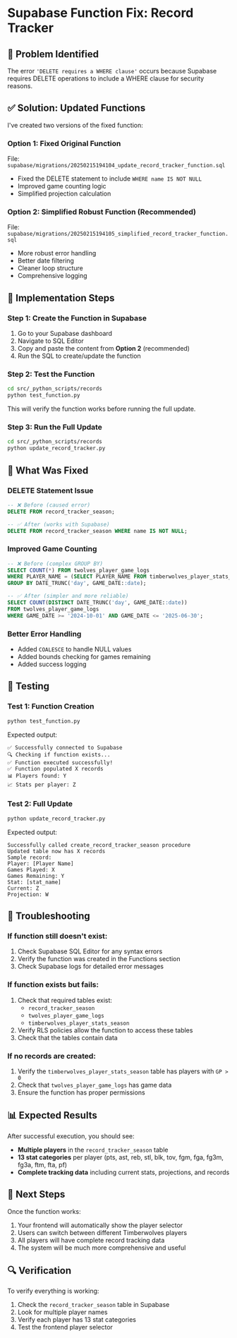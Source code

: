 # Supabase Function Fix: Record Tracker

## 🚨 **Problem Identified**
The error `'DELETE requires a WHERE clause'` occurs because Supabase requires DELETE operations to include a WHERE clause for security reasons.

## ✅ **Solution: Updated Functions**

I've created two versions of the fixed function:

### **Option 1: Fixed Original Function**
File: `supabase/migrations/20250215194104_update_record_tracker_function.sql`
- Fixed the DELETE statement to include `WHERE name IS NOT NULL`
- Improved game counting logic
- Simplified projection calculation

### **Option 2: Simplified Robust Function** (Recommended)
File: `supabase/migrations/20250215194105_simplified_record_tracker_function.sql`
- More robust error handling
- Better date filtering
- Cleaner loop structure
- Comprehensive logging

## 🚀 **Implementation Steps**

### **Step 1: Create the Function in Supabase**
1. Go to your Supabase dashboard
2. Navigate to SQL Editor
3. Copy and paste the content from **Option 2** (recommended)
4. Run the SQL to create/update the function

### **Step 2: Test the Function**
```bash
cd src/_python_scripts/records
python test_function.py
```

This will verify the function works before running the full update.

### **Step 3: Run the Full Update**
```bash
cd src/_python_scripts/records
python update_record_tracker.py
```

## 🔧 **What Was Fixed**

### **DELETE Statement Issue**
```sql
-- ❌ Before (caused error)
DELETE FROM record_tracker_season;

-- ✅ After (works with Supabase)
DELETE FROM record_tracker_season WHERE name IS NOT NULL;
```

### **Improved Game Counting**
```sql
-- ❌ Before (complex GROUP BY)
SELECT COUNT(*) FROM twolves_player_game_logs 
WHERE PLAYER_NAME = (SELECT PLAYER_NAME FROM timberwolves_player_stats_season LIMIT 1)
GROUP BY DATE_TRUNC('day', GAME_DATE::date);

-- ✅ After (simpler and more reliable)
SELECT COUNT(DISTINCT DATE_TRUNC('day', GAME_DATE::date)) 
FROM twolves_player_game_logs 
WHERE GAME_DATE >= '2024-10-01' AND GAME_DATE <= '2025-06-30';
```

### **Better Error Handling**
- Added `COALESCE` to handle NULL values
- Added bounds checking for games remaining
- Added success logging

## 🧪 **Testing**

### **Test 1: Function Creation**
```bash
python test_function.py
```
Expected output:
```
✅ Successfully connected to Supabase
🔍 Checking if function exists...
✅ Function executed successfully!
✅ Function populated X records
📊 Players found: Y
📈 Stats per player: Z
```

### **Test 2: Full Update**
```bash
python update_record_tracker.py
```
Expected output:
```
Successfully called create_record_tracker_season procedure
Updated table now has X records
Sample record:
Player: [Player Name]
Games Played: X
Games Remaining: Y
Stat: [stat_name]
Current: Z
Projection: W
```

## 🐛 **Troubleshooting**

### **If function still doesn't exist:**
1. Check Supabase SQL Editor for any syntax errors
2. Verify the function was created in the Functions section
3. Check Supabase logs for detailed error messages

### **If function exists but fails:**
1. Check that required tables exist:
   - `record_tracker_season`
   - `twolves_player_game_logs`
   - `timberwolves_player_stats_season`
2. Verify RLS policies allow the function to access these tables
3. Check that the tables contain data

### **If no records are created:**
1. Verify the `timberwolves_player_stats_season` table has players with `GP > 0`
2. Check that `twolves_player_game_logs` has game data
3. Ensure the function has proper permissions

## 📊 **Expected Results**

After successful execution, you should see:
- **Multiple players** in the `record_tracker_season` table
- **13 stat categories** per player (pts, ast, reb, stl, blk, tov, fgm, fga, fg3m, fg3a, ftm, fta, pf)
- **Complete tracking data** including current stats, projections, and records

## 🎯 **Next Steps**

Once the function works:
1. Your frontend will automatically show the player selector
2. Users can switch between different Timberwolves players
3. All players will have complete record tracking data
4. The system will be much more comprehensive and useful

## 🔍 **Verification**

To verify everything is working:
1. Check the `record_tracker_season` table in Supabase
2. Look for multiple player names
3. Verify each player has 13 stat categories
4. Test the frontend player selector
